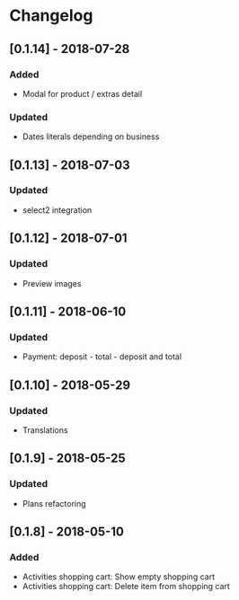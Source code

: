 # Changelog

## [0.1.14] - 2018-07-28
### Added
- Modal for product / extras detail
### Updated
- Dates literals depending on business

## [0.1.13] - 2018-07-03
### Updated
- select2 integration

## [0.1.12] - 2018-07-01
### Updated
- Preview images

## [0.1.11] - 2018-06-10
### Updated
- Payment: deposit - total - deposit and total

## [0.1.10] - 2018-05-29
### Updated
- Translations

## [0.1.9] - 2018-05-25
### Updated
- Plans refactoring

## [0.1.8] - 2018-05-10
### Added
- Activities shopping cart: Show empty shopping cart
- Activities shopping cart: Delete item from shopping cart